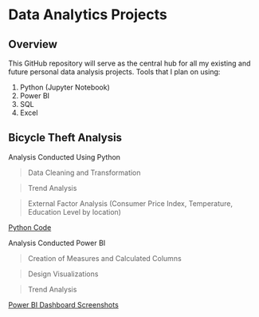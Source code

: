 # Data Analytics Projects

## Overview
This GitHub repository will serve as the central hub for all my existing and future personal data analysis projects.
Tools that I plan on using:
1. Python (Jupyter Notebook)
2. Power BI 
3. SQL
4. Excel

## Bicycle Theft Analysis

Analysis Conducted Using Python 

> Data Cleaning and Transformation

> Trend Analysis

> External Factor Analysis (Consumer Price Index, Temperature, Education Level by location)

[Python Code](https://robinson000.github.io/Data-Projects/Bicycle%20Theft%20Analysis/python_analysis.html)

Analysis Conducted Power BI 

> Creation of Measures and Calculated Columns

> Design Visualizations

> Trend Analysis

[Power BI Dashboard Screenshots](Bicycle%20Theft%20Analysis/Dashboard%20Screenshots.pdf)
